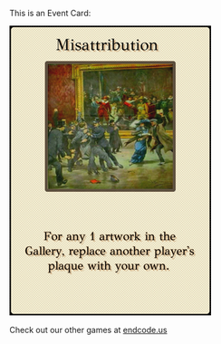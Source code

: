 This is an Event Card: 
 
 ![alt text](Misattribution_[face,1].png?raw=true "Event Card")  
 
 
 
 
 
 Check out our other games at [endcode.us](https://endcode.us/)